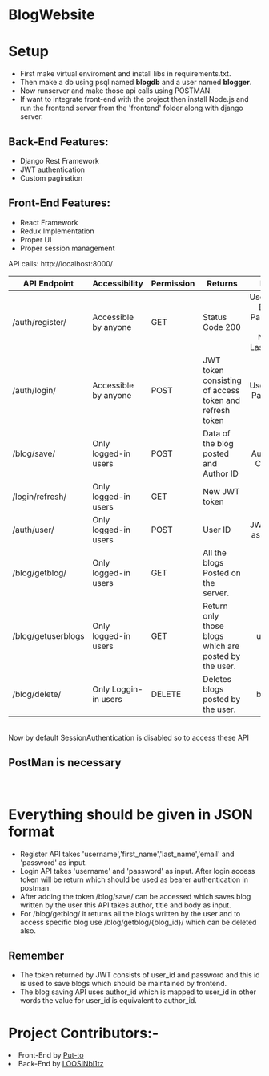 # BlogWebsite

<h1>Setup</h1>
<ul>
  <li>First make virtual enviroment and install libs in requirements.txt.</li>
  <li>Then make a db using psql named <b>blogdb</b> and a user named <b>blogger</b>.</li>
  <li>Now runserver and make those api calls using POSTMAN.</li>
  <li>If want to integrate front-end with the project then install Node.js and run the frontend server from the 'frontend' folder along with django server.</li>
</ul>

<h2>
  Back-End Features:
</h2>
<ul>
  <li>Django Rest Framework</li>
  <li>JWT authentication</li>
  <li>Custom pagination</li>
</ul>

<h2>
  Front-End Features:
</h2>
<ul>
  <li>React Framework</li>
  <li>Redux Implementation</li>
  <li>Proper UI</li>
  <li>Proper session management</li>
</ul>

API calls: http://localhost:8000/<br>
<table>
    <thead>
      <tr>
        <th>API Endpoint</th>
        <th>Accessibility</th>
        <th>Permission</th>
        <th>Returns</th>
        <th>Input</th>
      </tr>
    </thead>
    <tbody>
      <tr>
        <td>/auth/register/</td>
        <td>Accessible by anyone</td>
        <td>GET</td>
        <td>Status Code 200</td>
        <td align="Center">Username, Email, Password, First Name, Last Name</td>
      </tr>
      <tr>
        <td>/auth/login/</td>
        <td>Accessible by anyone</td>
        <td>POST</td>
        <td>JWT token consisting of access token and refresh token</td>
        <td align="Center">Username, Password</td>
      </tr>
      <tr>
        <td>/blog/save/</td>
        <td>Only logged-in users</td>
        <td>POST</td>
        <td>Data of the blog posted and Author ID</td>
        <td align="Center">Title, Author ID, Content</td>
      </tr>
      <tr>
        <td>/login/refresh/</td>
        <td>Only logged-in users</td>
        <td>GET</td>
        <td>New JWT token</td>
        <td align="Center">-</td>
      </tr>
      <tr>
        <td>/auth/user/</td>
        <td>Only logged-in users</td>
        <td>POST</td>
        <td>User ID</td>
        <td align="Center">JWT token as header</td>
      </tr>
      <tr>
        <td>/blog/getblog/</td>
        <td>Only logged-in users</td>
        <td>GET</td>
        <td>All the blogs Posted on the server.</td>
        <td align="Center">-</td>
      </tr>
      <tr>
        <td>/blog/getuserblogs</td>
        <td>Only logged-in users</td>
        <td>GET</td>
        <td>Return only those blogs which are posted by the user.</td>
        <td align="Center">user_id</td>
      </tr>
      <tr>
        <td>/blog/delete/</td>
        <td>Only Loggin-in users</td>
        <td>DELETE</td>
        <td>Deletes blogs posted by the user.</td>
        <td align="Center">blog_id</td>
      </tr>
    </tbody>
  </table>

<br>
Now by default SessionAuthentication is disabled so to access these API <b><h2>PostMan is necessary</h2></b>

<br>
<h1>Everything should be given in JSON format</h1>
<ul>
  <li> Register API takes 'username','first_name','last_name','email' and 'password' as input.</li>
  <li> Login API takes 'username' and 'password' as input.&nbsp;After login access token will be return which should be used as bearer authentication in postman.</li>
  <li> After adding the token /blog/save/ can be accessed which saves blog written by the user this API takes author, title and body as input.</li>
  <li> For /blog/getblog/ it returns all the blogs written by the user and to access specific blog use /blog/getblog/{blog_id}/ which can be deleted also.</li>
</ul>

<h2>Remember</h2>
<ul>
  <li>The token returned by JWT consists of user_id and password and this id is used to save blogs which should be maintained by frontend.</li>
  <li>The blog saving API uses author_id which is mapped to user_id in other words the value for user_id is equivalent to author_id.</li>
</ul>

<h1>Project Contributors:-</h1>
<li>Front-End by <a link href="https://github.com/Put-to">Put-to</a></li>
<li>Back-End by <a link href="https://github.com/LOOSINbl1tz">LOOSINbl1tz</a></li>
